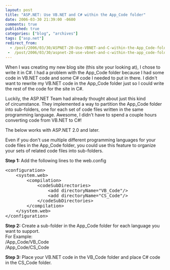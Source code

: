 ```yaml
---
layout: post
title: "ASP.NET: Use VB.NET and C# within the App_Code folder"
date: 2006-03-30 21:39:00 -0600
comments: true
published: true
categories: ["blog", "archives"]
tags: ["asp.net"]
redirect_from: 
  - /post/2006/03/30/ASPNET-20-Use-VBNET-and-C-within-the-App_Code-folder
 -  /post/2006/03/30/aspnet-20-use-vbnet-and-c-within-the-app_code-folder
---
```

<!-- more -->
<p>When I was creating my new blog site (this site your looking at), I chose to write it in C#. I had a problem with the App_Code folder because I had some code in VB.NET code and some C# code I needed to put in there. I didn't want to rewrite my VB.NET code in the App_Code folder just so I could write the rest of the code for the site in C#.</p>
<p>Luckily, the ASP.NET Team had already thought about just this kind of&nbsp;circumstance. They implemented a way to partition the App_Code folder into sub-folders, one for each set of code files written in the same programming language. Awesome, I didn't have to spend a couple hours converting code from VB.NET to C#!</p>
<p>The below works with ASP.NET 2.0 and later.</p>
<p>Even if you don't use multiple different programming languages for your code files in the App_Code folder, you could use this feature to organize your sets of related code files into sub-folders.</p>
<p><strong>Step 1:</strong> Add the following lines to the web.config</p>
<pre class="brush: xml; first-line: 1; tab-size: 4; toolbar: false; ">&lt;configuration&gt;
    &lt;system.web&gt;
        &lt;compilation&gt;
            &lt;codeSubDirectories&gt;
                &lt;add directoryName="VB_Code"/&gt;
                &lt;add directoryName="CS_Code"/&gt;
            &lt;/codeSubDirectories&gt;
        &lt;/compilation&gt;
    &lt;/system.web&gt;
&lt;/configuration&gt;</pre>
<p><strong>Step 2:</strong> Create a sub-folder in the App_Code folder for each language you want to support.<br /> For Example:<br /> /App_Code/VB_Code<br /> /App_Code/CS_Code</p>
<p><strong>Step 3:</strong> Place your VB.NET code in the VB_Code folder and place C# code in the CS_Code folder.</p>
